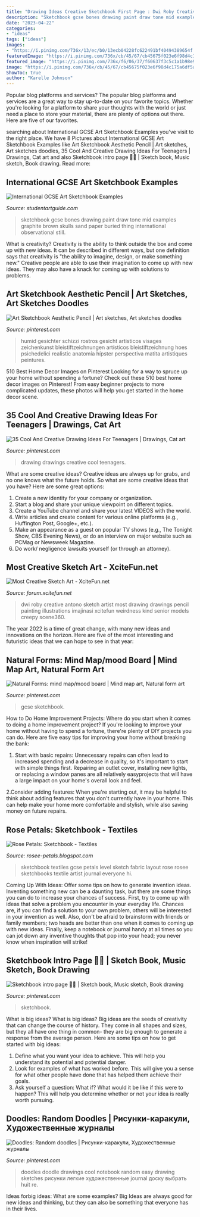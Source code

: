 ```yaml
---
title: "Drawing Ideas Creative Sketchbook First Page : Dwi Roby Creative Antono Sketch Artist Most Drawing Drawings Pencil Painting Illustrations Imajinasi Xcitefun Weirdness Kind Senior Models Creepy Scene360"
description: "Sketchbook gcse bones drawing paint draw tone mid examples graphite brown skulls sand paper buried thing international observational still"
date: "2023-04-22"
categories:
- "ideas"
tags: ["ideas"]
images:
- "https://i.pinimg.com/736x/13/ec/b0/13ecb04228fc622491bf40494389654f.jpg"
featuredImage: "https://i.pinimg.com/736x/cb/45/67/cb45675f023e6f98d4c175a6df5a2365.jpg"
featured_image: "https://i.pinimg.com/736x/f6/06/37/f60637f3c5c1a1b98e9ebed06b095236.jpg"
image: "https://i.pinimg.com/736x/cb/45/67/cb45675f023e6f98d4c175a6df5a2365.jpg"
ShowToc: true
author: "Karelle Johnson"
---
```



Popular blog platforms and services?
The popular blog platforms and services are a great way to stay up-to-date on your favorite topics. Whether you're looking for a platform to share your thoughts with the world or just need a place to store your material, there are plenty of options out there. Here are five of our favorites.

	

		
searching about International GCSE Art Sketchbook Examples you've visit to the right place. We have 8 Pictures about International GCSE Art Sketchbook Examples like Art Sketchbook Aesthetic Pencil | Art sketches, Art sketches doodles, 35 Cool And Creative Drawing Ideas For Teenagers | Drawings, Cat art and also Sketchbook intro page 🌸🌙 | Sketch book, Music sketch, Book drawing. Read more:
		
    
## International GCSE Art Sketchbook Examples

<img loading=lazy src="https://www.studentartguide.com/wp-content/uploads/2015/02/gcse-art-sketchbook-bones.jpg" onerror="this.onerror=null;this.src='https://tse3.mm.bing.net/th?id=OIP.uiFmWA3YYEJdanBzmU3AiAHaKj&amp;pid=15.1';" alt="International GCSE Art Sketchbook Examples">

_Source: studentartguide.com_

>sketchbook gcse bones drawing paint draw tone mid examples graphite brown skulls sand paper buried thing international observational still. 

	

What is creativity?
Creativity is the ability to think outside the box and come up with new ideas. It can be described in different ways, but one definition says that creativity is "the ability to imagine, design, or make something new." Creative people are able to use their imagination to come up with new ideas. They may also have a knack for coming up with solutions to problems.

    
## Art Sketchbook Aesthetic Pencil | Art Sketches, Art Sketches Doodles

<img loading=lazy src="https://i.pinimg.com/736x/cb/45/67/cb45675f023e6f98d4c175a6df5a2365.jpg" onerror="this.onerror=null;this.src='https://tse2.mm.bing.net/th?id=OIP.T3xhkGvNXQB9B4N50ALIlgHaJ3&amp;pid=15.1';" alt="Art Sketchbook Aesthetic Pencil | Art sketches, Art sketches doodles">

_Source: pinterest.com_

>humid gesichter schizzi rostros gesicht artisticos visages zeichenkunst bleistiftzeichnungen artísticos bleistiftzeichnung hoes psichedelici realistic anatomía hípster perspectiva matita artistiques peintures. 

	

510 Best Home Decor Images on Pinterest
Looking for a way to spruce up your home without spending a fortune? Check out these 510 best home decor images on Pinterest! From easy beginner projects to more complicated updates, these photos will help you get started in the home decor scene.

    
## 35 Cool And Creative Drawing Ideas For Teenagers | Drawings, Cat Art

<img loading=lazy src="https://i.pinimg.com/736x/f6/06/37/f60637f3c5c1a1b98e9ebed06b095236.jpg" onerror="this.onerror=null;this.src='https://tse2.mm.bing.net/th?id=OIP.TlxKPYCJwKmLZZn9Lm5d-wHaJy&amp;pid=15.1';" alt="35 Cool And Creative Drawing Ideas For Teenagers | Drawings, Cat art">

_Source: pinterest.com_

>drawing drawings creative cool teenagers. 

	

What are some creative ideas?
Creative ideas are always up for grabs, and no one knows what the future holds. So what are some creative ideas that you have? Here are some great options: 
1. Create a new identity for your company or organization.
2. Start a blog and share your unique viewpoint on different topics.
3. Create a YouTube channel and share your latest VIDEOS with the world. 
4. Write articles and create content for various online platforms (e.g., Huffington Post, Google+, etc.). 
5. Make an appearance as a guest on popular TV shows (e.g., The Tonight Show, CBS Evening News), or do an interview on major website such as PCMag or Newsweek Magazine. 
6. Do work/ negligence lawsuits yourself (or through an attorney).

    
## Most Creative Sketch Art - XciteFun.net

<img loading=lazy src="http://img.xcitefun.net/users/2012/06/297189,xcitefun-most-creative-sketch-art-3.jpg" onerror="this.onerror=null;this.src='https://tse4.mm.bing.net/th?id=OIP.Y5qmNVukSWv7_awWUjKa3QHaKF&amp;pid=15.1';" alt="Most Creative Sketch Art - XciteFun.net">

_Source: forum.xcitefun.net_

>dwi roby creative antono sketch artist most drawing drawings pencil painting illustrations imajinasi xcitefun weirdness kind senior models creepy scene360. 

	

The year 2022 is a time of great change, with many new ideas and innovations on the horizon. Here are five of the most interesting and futuristic ideas that we can hope to see in that year:

    
## Natural Forms: Mind Map/mood Board | Mind Map Art, Natural Form Art

<img loading=lazy src="https://i.pinimg.com/originals/fa/00/2e/fa002eeba7de734accdc3b02ab86581d.jpg" onerror="this.onerror=null;this.src='https://tse3.mm.bing.net/th?id=OIP.4VTcKdML1trclTGk-XU4lgHaJ4&amp;pid=15.1';" alt="Natural Forms: mind map/mood board | Mind map art, Natural form art">

_Source: pinterest.com_

>gcse sketchbook. 

	

How to Do Home Improvement Projects: Where do you start when it comes to doing a home improvement project?
If you're looking to improve your home without having to spend a fortune, there're plenty of DIY projects you can do. Here are five easy tips for improving your home without breaking the bank:
1. Start with basic repairs: Unnecessary repairs can often lead to increased spending and a decrease in quality, so it's important to start with simple things first. Repairing an outlet cover, installing new lights, or replacing a window panes are all relatively easyprojects that will have a large impact on your home's overall look and feel.

2.Consider adding features: When you're starting out, it may be helpful to think about adding features that you don't currently have in your home. This can help make your home more comfortable and stylish, while also saving money on future repairs.

    
## Rose Petals: Sketchbook - Textiles

<img loading=lazy src="http://1.bp.blogspot.com/-5488IT4nHRs/T1uWNN2ZVNI/AAAAAAAAAc4/0xje2_P6hSA/s1600/IMG_1233.jpg" onerror="this.onerror=null;this.src='https://tse2.mm.bing.net/th?id=OIP.vFaHWJsVHUgTVsHwzgGP9wHaJ4&amp;pid=15.1';" alt="Rose Petals: Sketchbook - Textiles">

_Source: rosee-petals.blogspot.com_

>sketchbook textiles gcse petals level sketch fabric layout rose rosee sketchbooks textile artist journal everyone hi. 

	

Coming Up With Ideas: Offer some tips on how to generate invention ideas.
Inventing something new can be a daunting task, but there are some things you can do to increase your chances of success. First, try to come up with ideas that solve a problem you encounter in your everyday life. Chances are, if you can find a solution to your own problem, others will be interested in your invention as well. Also, don't be afraid to brainstorm with friends or family members; two heads are better than one when it comes to coming up with new ideas. Finally, keep a notebook or journal handy at all times so you can jot down any inventive thoughts that pop into your head; you never know when inspiration will strike!

    
## Sketchbook Intro Page 🌸🌙 | Sketch Book, Music Sketch, Book Drawing

<img loading=lazy src="https://i.pinimg.com/736x/13/ec/b0/13ecb04228fc622491bf40494389654f.jpg" onerror="this.onerror=null;this.src='https://tse2.mm.bing.net/th?id=OIP.HGK_aykvfGN0NM_v6uCWNQHaJ3&amp;pid=15.1';" alt="Sketchbook intro page 🌸🌙 | Sketch book, Music sketch, Book drawing">

_Source: pinterest.com_

>sketchbook. 

	

What is big ideas?
What is big ideas? Big ideas are the seeds of creativity that can change the course of history. They come in all shapes and sizes, but they all have one thing in common- they are big enough to generate a response from the average person. Here are some tips on how to get started with big ideas: 
1. Define what you want your idea to achieve. This will help you understand its potential and potential danger. 
2. Look for examples of what has worked before. This will give you a sense for what other people have done that has helped them achieve their goals. 
3. Ask yourself a question: What if? What would it be like if this were to happen? This will help you determine whether or not your idea is really worth pursuing. 

    
## Doodles: Random Doodles | Рисунки-каракули, Художественные журналы

<img loading=lazy src="https://i.pinimg.com/736x/cd/75/a4/cd75a4af84cf4c9c2cb44ca601518be2.jpg" onerror="this.onerror=null;this.src='https://tse1.mm.bing.net/th?id=OIP.xKsZPR5459RL9hApMDbaQwHaJ4&amp;pid=15.1';" alt="Doodles: Random doodles | Рисунки-каракули, Художественные журналы">

_Source: pinterest.com_

>doodles doodle drawings cool notebook random easy drawing sketches рисунки легкие художественные journal доску выбрать huit re. 

	

Ideas forbig ideas: What are some examples?
Big Ideas are always good for new ideas and thinking, but they can also be something that everyone has in their lives.

